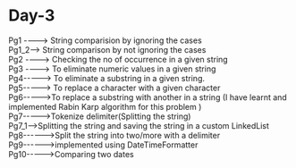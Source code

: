 # Day-3

Pg1 ----> String comparision by ignoring the cases<br>
Pg1_2--> String comparison by not ignoring the cases <br>
Pg2 ----> Checking the no of occurrence in a given string <br>
Pg3 ----> To eliminate numeric values in a given string <br>
Pg4-----> To eliminate a substring in a given string. <br>
Pg5-----> To replace a character with a given character <br>
Pg6----->To replace a substring with another in a string
(I have learnt and implemented Rabin Karp algorithm for this problem ) <br>
Pg7----->Tokenize delimiter(Splitting the string) <br>
Pg7_1-->Splitting the string and saving the string in a custom LinkedList <br>
Pg8------>Split the string into two/more with a delimiter <br>
Pg9------>implemented using DateTimeFormatter <br>
Pg10----->Comparing two dates <br>
